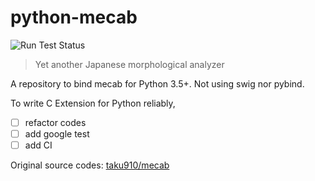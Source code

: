 # python-mecab

![Run Test Status](https://github.com/jeongukjae/python-mecab/workflows/Run%20Tests/badge.svg)

> Yet another Japanese morphological analyzer

A repository to bind mecab for Python 3.5+. Not using swig nor pybind.

To write C Extension for Python reliably,

- [ ] refactor codes
- [ ] add google test
- [ ] add CI

Original source codes: [taku910/mecab](https://github.com/taku910/mecab)
